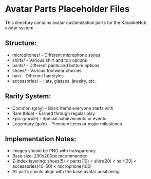 # Avatar Parts Placeholder Files

This directory contains avatar customization parts for the KaraokeHub avatar system.

## Structure:

- microphones/ - Different microphone styles
- shirts/ - Various shirt and top options
- pants/ - Different pants and bottom options
- shoes/ - Various footwear choices
- hair/ - Different hairstyles
- accessories/ - Hats, glasses, jewelry, etc.

## Rarity System:

- Common (gray) - Basic items everyone starts with
- Rare (blue) - Earned through regular play
- Epic (purple) - Special achievements or events
- Legendary (gold) - Premium items or major milestones

## Implementation Notes:

- Images should be PNG with transparency
- Base size: 200x200px recommended
- Z-index layering: shoes(5) < pants(10) < shirt(20) < hair(30) < accessories(40-50) < microphone(100)
- All parts should align with the base avatar positioning
